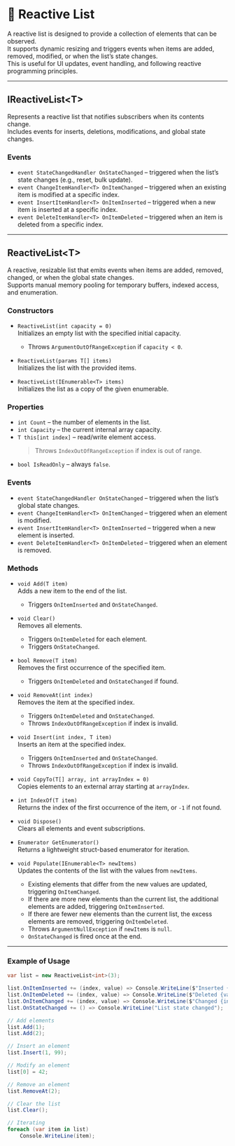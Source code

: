 # 🧩 Reactive List

A reactive list is designed to provide a collection of elements that can be observed.  
It supports dynamic resizing and triggers events when items are added, removed, modified, or when the list’s state changes.  
This is useful for UI updates, event handling, and following reactive programming principles.

---

## IReactiveList\<T\>

Represents a reactive list that notifies subscribers when its contents change.  
Includes events for inserts, deletions, modifications, and global state changes.

### Events

- `event StateChangedHandler OnStateChanged` – triggered when the list’s state changes (e.g., reset, bulk update).
- `event ChangeItemHandler<T> OnItemChanged` – triggered when an existing item is modified at a specific index.
- `event InsertItemHandler<T> OnItemInserted` – triggered when a new item is inserted at a specific index.
- `event DeleteItemHandler<T> OnItemDeleted` – triggered when an item is deleted from a specific index.

---

## ReactiveList\<T\>

A reactive, resizable list that emits events when items are added, removed, changed, or when the global state changes.  
Supports manual memory pooling for temporary buffers, indexed access, and enumeration.

### Constructors

- `ReactiveList(int capacity = 0)`  
  Initializes an empty list with the specified initial capacity.
  - Throws `ArgumentOutOfRangeException` if `capacity < 0`.


- `ReactiveList(params T[] items)`  
  Initializes the list with the provided items.


- `ReactiveList(IEnumerable<T> items)`  
  Initializes the list as a copy of the given enumerable.

### Properties

- `int Count` – the number of elements in the list.
- `int Capacity` – the current internal array capacity.
- `T this[int index]` – read/write element access.
  > Throws `IndexOutOfRangeException` if index is out of range.
- `bool IsReadOnly` – always `false`.

### Events

- `event StateChangedHandler OnStateChanged` – triggered when the list’s global state changes.
- `event ChangeItemHandler<T> OnItemChanged` – triggered when an element is modified.
- `event InsertItemHandler<T> OnItemInserted` – triggered when a new element is inserted.
- `event DeleteItemHandler<T> OnItemDeleted` – triggered when an element is removed.

### Methods

- `void Add(T item)`  
  Adds a new item to the end of the list.
    - Triggers `OnItemInserted` and `OnStateChanged`.


- `void Clear()`  
  Removes all elements.
    - Triggers `OnItemDeleted` for each element.
    - Triggers `OnStateChanged`.


- `bool Remove(T item)`  
  Removes the first occurrence of the specified item.
    - Triggers `OnItemDeleted` and `OnStateChanged` if found.


- `void RemoveAt(int index)`  
  Removes the item at the specified index.
    - Triggers `OnItemDeleted` and `OnStateChanged`.
    - Throws `IndexOutOfRangeException` if index is invalid.


- `void Insert(int index, T item)`  
  Inserts an item at the specified index.
    - Triggers `OnItemInserted` and `OnStateChanged`.
    - Throws `IndexOutOfRangeException` if index is invalid.


- `void CopyTo(T[] array, int arrayIndex = 0)`  
  Copies elements to an external array starting at `arrayIndex`.


- `int IndexOf(T item)`  
  Returns the index of the first occurrence of the item, or `-1` if not found.


- `void Dispose()`  
  Clears all elements and event subscriptions.


- `Enumerator GetEnumerator()`  
  Returns a lightweight struct-based enumerator for iteration.


- `void Populate(IEnumerable<T> newItems)`  
  Updates the contents of the list with the values from `newItems`.
  - Existing elements that differ from the new values are updated, triggering `OnItemChanged`.
  - If there are more new elements than the current list, the additional elements are added, triggering `OnItemInserted`.
  - If there are fewer new elements than the current list, the excess elements are removed, triggering `OnItemDeleted`.
  - Throws `ArgumentNullException` if `newItems` is `null`.
  - `OnStateChanged` is fired once at the end.

---

### Example of Usage

```csharp
var list = new ReactiveList<int>(3);

list.OnItemInserted += (index, value) => Console.WriteLine($"Inserted {value} at {index}");
list.OnItemDeleted += (index, value) => Console.WriteLine($"Deleted {value} at {index}");
list.OnItemChanged += (index, value) => Console.WriteLine($"Changed {index} to {value}");
list.OnStateChanged += () => Console.WriteLine("List state changed");

// Add elements
list.Add(1);
list.Add(2);

// Insert an element
list.Insert(1, 99);

// Modify an element
list[0] = 42;

// Remove an element
list.RemoveAt(2);

// Clear the list
list.Clear();

// Iterating
foreach (var item in list)
    Console.WriteLine(item);
```